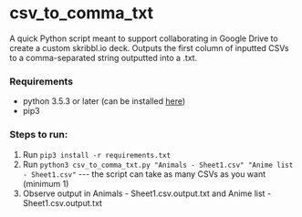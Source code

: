 # csv_to_comma_txt

A quick Python script meant to support collaborating in Google Drive to create a custom skribbl.io deck. Outputs the first column of inputted CSVs to a comma-separated string outputted into a .txt.

### Requirements
- python 3.5.3 or later (can be installed [here](https://www.python.org/downloads/))
- pip3

### Steps to run:
1. Run `pip3 install -r requirements.txt`
2. Run `python3 csv_to_comma_txt.py "Animals - Sheet1.csv" "Anime list - Sheet1.csv"` --- the script can take as many CSVs as you want (minimum 1)
3. Observe output in Animals - Sheet1.csv.output.txt and Anime list - Sheet1.csv.output.txt
